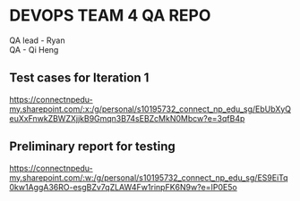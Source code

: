 # DEVOPS TEAM 4 QA REPO

QA lead - Ryan  
QA - Qi Heng  

## Test cases for Iteration 1
https://connectnpedu-my.sharepoint.com/:x:/g/personal/s10195732_connect_np_edu_sg/EbUbXyQeuXxFnwkZBWZXjjkB9Gmqn3B74sEBZcMkN0Mbcw?e=3qfB4p

## Preliminary report for testing
https://connectnpedu-my.sharepoint.com/:w:/g/personal/s10195732_connect_np_edu_sg/ES9EiTq0kw1AggA36RO-esgBZv7qZLAW4Fw1rinpFK6N9w?e=IP0E5o
